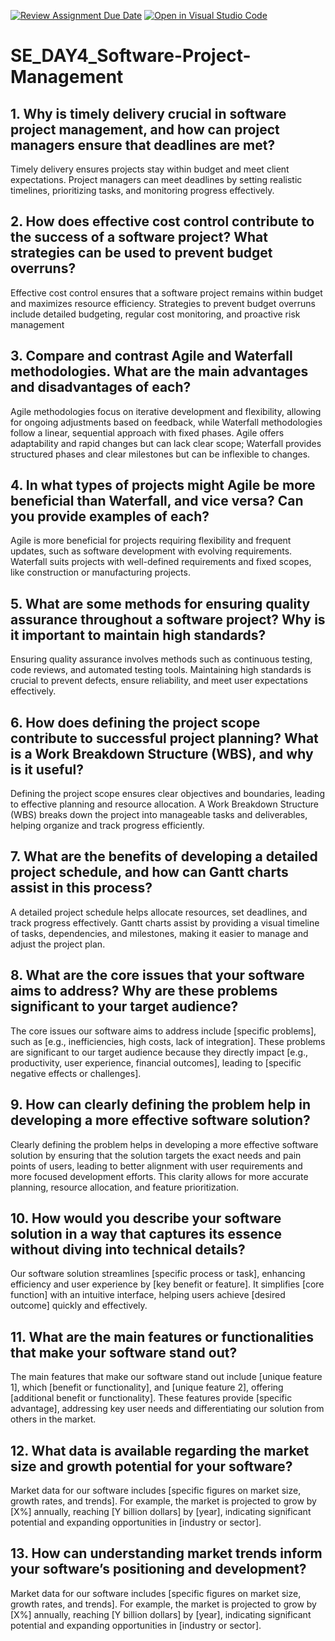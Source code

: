 [![Review Assignment Due Date](https://classroom.github.com/assets/deadline-readme-button-22041afd0340ce965d47ae6ef1cefeee28c7c493a6346c4f15d667ab976d596c.svg)](https://classroom.github.com/a/9pw6JKcu)
[![Open in Visual Studio Code](https://classroom.github.com/assets/open-in-vscode-2e0aaae1b6195c2367325f4f02e2d04e9abb55f0b24a779b69b11b9e10269abc.svg)](https://classroom.github.com/online_ide?assignment_repo_id=16014815&assignment_repo_type=AssignmentRepo)
# SE_DAY4_Software-Project-Management
## 1. Why is timely delivery crucial in software project management, and how can project managers ensure that deadlines are met?
Timely delivery ensures projects stay within budget and meet client expectations. Project managers can meet deadlines by setting realistic timelines, prioritizing tasks, and monitoring progress effectively.
## 2. How does effective cost control contribute to the success of a software project? What strategies can be used to prevent budget overruns?
Effective cost control ensures that a software project remains within budget and maximizes resource efficiency. Strategies to prevent budget overruns include detailed budgeting, regular cost monitoring, and proactive risk management
## 3. Compare and contrast Agile and Waterfall methodologies. What are the main advantages and disadvantages of each?
Agile methodologies focus on iterative development and flexibility, allowing for ongoing adjustments based on feedback, while Waterfall methodologies follow a linear, sequential approach with fixed phases. Agile offers adaptability and rapid changes but can lack clear scope; Waterfall provides structured phases and clear milestones but can be inflexible to changes.
## 4. In what types of projects might Agile be more beneficial than Waterfall, and vice versa? Can you provide examples of each?
Agile is more beneficial for projects requiring flexibility and frequent updates, such as software development with evolving requirements. Waterfall suits projects with well-defined requirements and fixed scopes, like construction or manufacturing projects.
## 5. What are some methods for ensuring quality assurance throughout a software project? Why is it important to maintain high standards?
Ensuring quality assurance involves methods such as continuous testing, code reviews, and automated testing tools. Maintaining high standards is crucial to prevent defects, ensure reliability, and meet user expectations effectively.
## 6. How does defining the project scope contribute to successful project planning? What is a Work Breakdown Structure (WBS), and why is it useful?
Defining the project scope ensures clear objectives and boundaries, leading to effective planning and resource allocation. A Work Breakdown Structure (WBS) breaks down the project into manageable tasks and deliverables, helping organize and track progress efficiently.
## 7. What are the benefits of developing a detailed project schedule, and how can Gantt charts assist in this process?
A detailed project schedule helps allocate resources, set deadlines, and track progress effectively. Gantt charts assist by providing a visual timeline of tasks, dependencies, and milestones, making it easier to manage and adjust the project plan.
## 8. What are the core issues that your software aims to address? Why are these problems significant to your target audience?
The core issues our software aims to address include [specific problems], such as [e.g., inefficiencies, high costs, lack of integration]. These problems are significant to our target audience because they directly impact [e.g., productivity, user experience, financial outcomes], leading to [specific negative effects or challenges].
## 9. How can clearly defining the problem help in developing a more effective software solution?
Clearly defining the problem helps in developing a more effective software solution by ensuring that the solution targets the exact needs and pain points of users, leading to better alignment with user requirements and more focused development efforts. This clarity allows for more accurate planning, resource allocation, and feature prioritization.
## 10. How would you describe your software solution in a way that captures its essence without diving into technical details?
Our software solution streamlines [specific process or task], enhancing efficiency and user experience by [key benefit or feature]. It simplifies [core function] with an intuitive interface, helping users achieve [desired outcome] quickly and effectively.
## 11. What are the main features or functionalities that make your software stand out?
The main features that make our software stand out include [unique feature 1], which [benefit or functionality], and [unique feature 2], offering [additional benefit or functionality]. These features provide [specific advantage], addressing key user needs and differentiating our solution from others in the market.
## 12. What data is available regarding the market size and growth potential for your software?
Market data for our software includes [specific figures on market size, growth rates, and trends]. For example, the market is projected to grow by [X%] annually, reaching [Y billion dollars] by [year], indicating significant potential and expanding opportunities in [industry or sector].
## 13. How can understanding market trends inform your software’s positioning and development?
Market data for our software includes [specific figures on market size, growth rates, and trends]. For example, the market is projected to grow by [X%] annually, reaching [Y billion dollars] by [year], indicating significant potential and expanding opportunities in [industry or sector].
